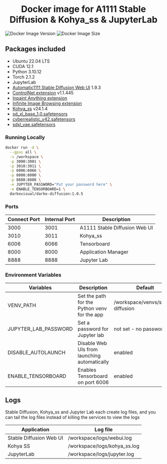 <div align="center">

# Docker image for A1111 Stable Diffusion & Kohya_ss & JupyterLab
</div>

![Docker Image Version](https://img.shields.io/docker/v/darkovisual/darko-diffusion?sort=semver&arch=amd64&style=flat&logo=docker&logoColor=white&logoSize=auto&labelColor=blue&color=black)
![Docker Image Size](https://img.shields.io/docker/image-size/darkovisual/darko-diffusion?sort=semver&arch=amd64&style=flat&logo=docker&logoColor=white&logoSize=auto&labelColor=blue&color=black)

## Packages included

* Ubuntu 22.04 LTS
* CUDA 12.1
* Python 3.10.12
* Torch 2.1.2
* JupyterLab
* [Automatic1111 Stable Diffusion Web UI](
  https://github.com/AUTOMATIC1111/stable-diffusion) 1.9.3
* [ControlNet extension](
  https://github.com/Mikubill/sd-webui-controlnet) v1.1.445
* [Inpaint Anything extension](https://github.com/Uminosachi/sd-webui-inpaint-anything)
* [Infinite Image Browsing extension](https://github.com/zanllp/sd-webui-infinite-image-browsing)
* [Kohya_ss](https://github.com/bmaltais/kohya_ss) v24.1.4
* [sd_xl_base_1.0.safetensors](
  https://huggingface.co/stabilityai/stable-diffusion-xl-base-1.0/resolve/main/sd_xl_base_1.0.safetensors)
* [cyberrealistic_v42.safetensors](
  https://huggingface.co/cyberdelia/CyberRealistic/resolve/main/CyberRealistic_V4.2_FP16.safetensors)
* [sdxl_vae.safetensors](
  https://huggingface.co/madebyollin/sdxl-vae-fp16-fix/resolve/main/sdxl_vae.safetensors)

### Running Locally

```bash
docker run -d \
  --gpus all \
  -v /workspace \
  -p 3000:3001 \
  -p 3010:3011 \
  -p 6006:6066 \
  -p 8000:8000 \
  -p 8888:8888 \
  -e JUPYTER_PASSWORD="Put your password here" \
  -e ENABLE_TENSORBOARD=1 \
  darkovisual/darko-diffusion:1.0.5
```


### Ports

| Connect Port | Internal Port | Description                   |
|--------------|---------------|-------------------------------|
| 3000         | 3001          | A1111 Stable Diffusion Web UI |
| 3010         | 3011          | Kohya_ss                      |
| 6006         | 6066          | Tensorboard                   |
| 8000         | 8000          | Application Manager           |
| 8888         | 8888          | Jupyter Lab                   |

### Environment Variables

| Variables            | Description                                  | Default                                 |
|----------------------|----------------------------------------------|-----------------------------------------|
| VENV_PATH            | Set the path for the Python venv for the app | /workspace/venvs/stable-diffusion |
| JUPYTER_LAB_PASSWORD | Set a password for Jupyter lab               | not set - no password                   |
| DISABLE_AUTOLAUNCH   | Disable Web UIs from launching automatically | enabled                                 |
| ENABLE_TENSORBOARD   | Enables Tensorboard on port 6006             | enabled                                 |

## Logs

Stable Diffusion, Kohya_ss and Jupyter Lab each create log
files, and you can tail the log files instead of killing
the services to view the logs

| Application             | Log file                     |
|-------------------------|------------------------------|
| Stable Diffusion Web UI | /workspace/logs/webui.log    |
| Kohya SS                | /workspace/logs/kohya_ss.log |
| JupyterLab              | /workspace/logs/jupyter.log  |

